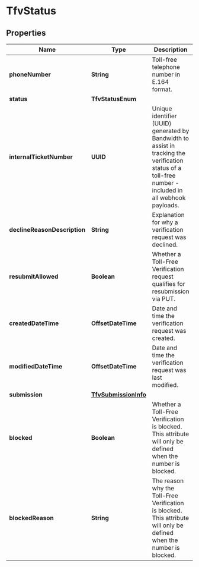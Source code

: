 

# TfvStatus


## Properties

| Name | Type | Description | Notes |
|------------ | ------------- | ------------- | -------------|
|**phoneNumber** | **String** | Toll-free telephone number in E.164 format. |  [optional] |
|**status** | **TfvStatusEnum** |  |  [optional] |
|**internalTicketNumber** | **UUID** | Unique identifier (UUID) generated by Bandwidth to assist in tracking the verification status of a toll-free number - included in all webhook payloads. |  [optional] |
|**declineReasonDescription** | **String** | Explanation for why a verification request was declined. |  [optional] |
|**resubmitAllowed** | **Boolean** | Whether a Toll-Free Verification request qualifies for resubmission via PUT. |  [optional] |
|**createdDateTime** | **OffsetDateTime** | Date and time the verification request was created. |  [optional] |
|**modifiedDateTime** | **OffsetDateTime** | Date and time the verification request was last modified. |  [optional] |
|**submission** | [**TfvSubmissionInfo**](TfvSubmissionInfo.md) |  |  [optional] |
|**blocked** | **Boolean** | Whether a Toll-Free Verification is blocked. This attribute will only be defined when the number is blocked. |  [optional] |
|**blockedReason** | **String** | The reason why the Toll-Free Verification is blocked. This attribute will only be defined when the number is blocked. |  [optional] |



